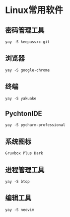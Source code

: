 # Linux常用软件
## 密码管理工具
```
yay -S keepassxc-git
```
## 浏览器
```
yay -S google-chrome
```
## 终端
```
yay -S yakuake
```
## PychtonIDE
```
yay -S pycharm-professional
```
## 系统图标
```
Gruvbox Plus Dark
```
## 进程管理工具
```
yay -S btop
```
## 编辑工具
```
yay -S neovim
```